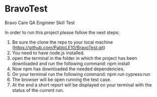 # BravoTest
Bravo Care QA Engineer Skill Test

In order to run this project please follow the next steps:
  1. Be sure the clone the repo to your local machine (https://github.com/PabloLE10/BravoTest.git)
  2. You need to have node.js installed.
  3. open the terminal in the folder in which the project has been downloaded and run the following command: npm install
  4. Now npm has downloaded the needed dependencies.
  5. On your terminal run the following command: npm run cypress:run
  6. The browser will be open running the test case.
  7. At the end a short report will be displayed on your terminal with the status of the current run.
